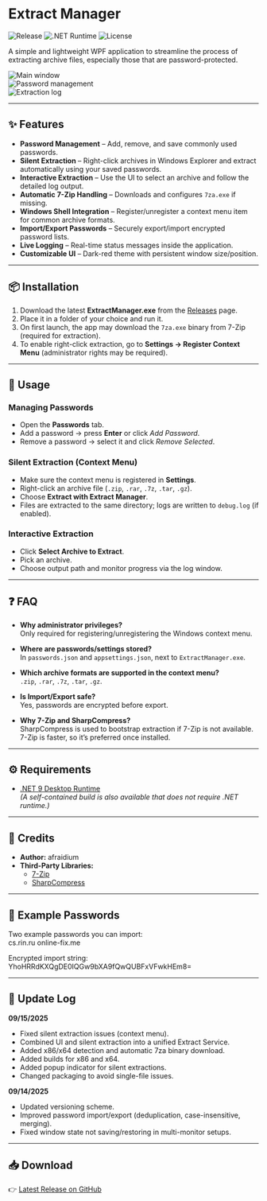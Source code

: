 # Extract Manager  

![Release](https://img.shields.io/github/v/release/Altansar69/Extract-Manager?style=flat-square) 
![.NET Runtime](https://img.shields.io/badge/.NET-9.0-blue?style=flat-square) 
![License](https://img.shields.io/github/license/Altansar69/Extract-Manager?style=flat-square)

A simple and lightweight WPF application to streamline the process of extracting archive files, especially those that are password-protected.  

![Main window](https://i.imgur.com/0yVwcL7.png)  
![Password management](https://i.imgur.com/iKGewmH.png)  
![Extraction log](https://i.imgur.com/1ajj9aT.png)  

---

## ✨ Features  

- **Password Management** – Add, remove, and save commonly used passwords.  
- **Silent Extraction** – Right-click archives in Windows Explorer and extract automatically using your saved passwords.  
- **Interactive Extraction** – Use the UI to select an archive and follow the detailed log output.  
- **Automatic 7-Zip Handling** – Downloads and configures `7za.exe` if missing.  
- **Windows Shell Integration** – Register/unregister a context menu item for common archive formats.  
- **Import/Export Passwords** – Securely export/import encrypted password lists.  
- **Live Logging** – Real-time status messages inside the application.  
- **Customizable UI** – Dark-red theme with persistent window size/position.  

---

## 📦 Installation  

1. Download the latest **ExtractManager.exe** from the [Releases](../../releases) page.  
2. Place it in a folder of your choice and run it.  
3. On first launch, the app may download the `7za.exe` binary from 7-Zip (required for extraction).  
4. To enable right-click extraction, go to **Settings → Register Context Menu** (administrator rights may be required).  

---

## 🚀 Usage  

### Managing Passwords  
- Open the **Passwords** tab.  
- Add a password → press **Enter** or click *Add Password*.  
- Remove a password → select it and click *Remove Selected*.  

### Silent Extraction (Context Menu)  
- Make sure the context menu is registered in **Settings**.  
- Right-click an archive file (`.zip`, `.rar`, `.7z`, `.tar`, `.gz`).  
- Choose **Extract with Extract Manager**.  
- Files are extracted to the same directory; logs are written to `debug.log` (if enabled).  

### Interactive Extraction  
- Click **Select Archive to Extract**.  
- Pick an archive.  
- Choose output path and monitor progress via the log window.  

---

## ❓ FAQ  

- **Why administrator privileges?**  
  Only required for registering/unregistering the Windows context menu.  

- **Where are passwords/settings stored?**  
  In `passwords.json` and `appsettings.json`, next to `ExtractManager.exe`.  

- **Which archive formats are supported in the context menu?**  
  `.zip`, `.rar`, `.7z`, `.tar`, `.gz`.  

- **Is Import/Export safe?**  
  Yes, passwords are encrypted before export.  

- **Why 7-Zip and SharpCompress?**  
  SharpCompress is used to bootstrap extraction if 7-Zip is not available. 7-Zip is faster, so it’s preferred once installed.  

---

## ⚙️ Requirements  

- [.NET 9 Desktop Runtime](https://dotnet.microsoft.com/en-us/download/dotnet/9.0)  
  *(A self-contained build is also available that does not require .NET runtime.)*  

---

## 📜 Credits  

- **Author:** afraidium  
- **Third-Party Libraries:**  
  - [7-Zip](https://www.7-zip.org/)  
  - [SharpCompress](https://github.com/adamhathcock/sharpcompress)  

---

## 🔑 Example Passwords  

Two example passwords you can import:  
cs.rin.ru
online-fix.me

Encrypted import string:  
YhoHRRdKXQgDE0IQGw9bXA9fQwQUBFxVFwkHEm8=

---

## 📅 Update Log  

**09/15/2025**  
- Fixed silent extraction issues (context menu).  
- Combined UI and silent extraction into a unified Extract Service.  
- Added x86/x64 detection and automatic 7za binary download.  
- Added builds for x86 and x64.  
- Added popup indicator for silent extractions.  
- Changed packaging to avoid single-file issues.  

**09/14/2025**  
- Updated versioning scheme.  
- Improved password import/export (deduplication, case-insensitive, merging).  
- Fixed window state not saving/restoring in multi-monitor setups.  

---

## 📥 Download  

👉 [Latest Release on GitHub](../../releases/latest)  

